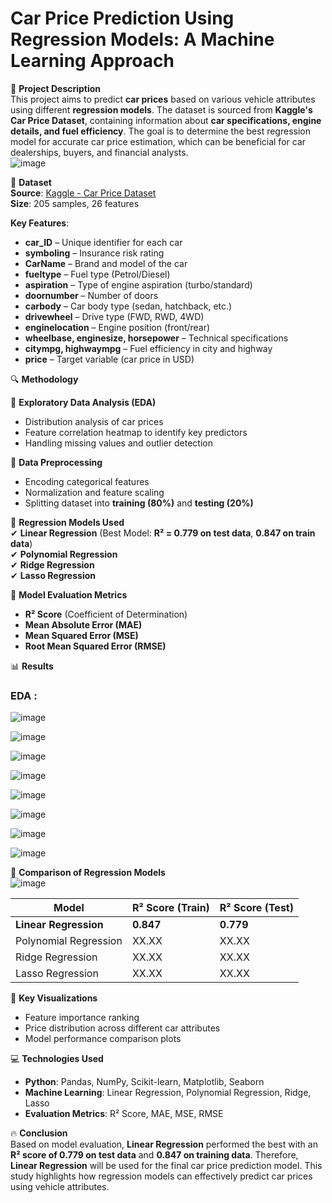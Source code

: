 # **Car Price Prediction Using Regression Models: A Machine Learning Approach**  

📌 **Project Description**  
This project aims to predict **car prices** based on various vehicle attributes using different **regression models**. The dataset is sourced from **Kaggle's Car Price Dataset**, containing information about **car specifications, engine details, and fuel efficiency**. The goal is to determine the best regression model for accurate car price estimation, which can be beneficial for car dealerships, buyers, and financial analysts.  
![image](https://github.com/user-attachments/assets/3e8dd522-9e24-4b5d-9dce-aeb371bf790a)


📝 **Dataset**  
**Source**: [Kaggle - Car Price Dataset](https://www.kaggle.com/datasets/ngawangchoeda/car-price-dataset)  
**Size**: 205 samples, 26 features  

**Key Features**:  
- **car_ID** – Unique identifier for each car  
- **symboling** – Insurance risk rating  
- **CarName** – Brand and model of the car  
- **fueltype** – Fuel type (Petrol/Diesel)  
- **aspiration** – Type of engine aspiration (turbo/standard)  
- **doornumber** – Number of doors  
- **carbody** – Car body type (sedan, hatchback, etc.)  
- **drivewheel** – Drive type (FWD, RWD, 4WD)  
- **enginelocation** – Engine position (front/rear)  
- **wheelbase, enginesize, horsepower** – Technical specifications  
- **citympg, highwaympg** – Fuel efficiency in city and highway  
- **price** – Target variable (car price in USD)  

🔍 **Methodology**  

📌 **Exploratory Data Analysis (EDA)**  
- Distribution analysis of car prices  
- Feature correlation heatmap to identify key predictors  
- Handling missing values and outlier detection  

📌 **Data Preprocessing**  
- Encoding categorical features  
- Normalization and feature scaling  
- Splitting dataset into **training (80%)** and **testing (20%)**  

📌 **Regression Models Used**  
✔ **Linear Regression** (Best Model: **R² = 0.779 on test data**, **0.847 on train data**)  
✔ **Polynomial Regression**  
✔ **Ridge Regression**  
✔ **Lasso Regression**  

📌 **Model Evaluation Metrics**  
- **R² Score** (Coefficient of Determination)  
- **Mean Absolute Error (MAE)**  
- **Mean Squared Error (MSE)**  
- **Root Mean Squared Error (RMSE)**  

📊 **Results**  
### EDA : 
![image](https://github.com/user-attachments/assets/a48e69a6-a11a-4579-b607-79df37913225)

![image](https://github.com/user-attachments/assets/1b40c9c1-b3d2-4dc5-b2e2-1861a653ea31)

![image](https://github.com/user-attachments/assets/dbd47ed9-a39d-459a-b60d-ecb6bc4cbcb2)

![image](https://github.com/user-attachments/assets/79274146-c9b4-43e5-b6c0-84aa033c526f)

![image](https://github.com/user-attachments/assets/78e2a6cb-10ea-4810-bbe8-8e00a51288ce)

![image](https://github.com/user-attachments/assets/a3864342-d805-443b-8aee-26afcd378034)

![image](https://github.com/user-attachments/assets/590dc897-1644-4e55-8c96-5aef7df69417)

![image](https://github.com/user-attachments/assets/390fe32d-b239-4ed7-9e7a-370b07c46536)


📌 **Comparison of Regression Models**  
![image](https://github.com/user-attachments/assets/ddb35383-776d-4998-8f27-309f1a008a6d)

| Model                 | R² Score (Train) | R² Score (Test) |  
|----------------------|----------------|---------------|  
| **Linear Regression**  | **0.847**       | **0.779**      |  
| Polynomial Regression | XX.XX          | XX.XX         |  
| Ridge Regression     | XX.XX          | XX.XX         |  
| Lasso Regression     | XX.XX          | XX.XX         |  

📌 **Key Visualizations**  
- Feature importance ranking  
- Price distribution across different car attributes  
- Model performance comparison plots  

💻 **Technologies Used**  
- **Python**: Pandas, NumPy, Scikit-learn, Matplotlib, Seaborn  
- **Machine Learning**: Linear Regression, Polynomial Regression, Ridge, Lasso  
- **Evaluation Metrics**: R² Score, MAE, MSE, RMSE  


🔥 **Conclusion**  
Based on model evaluation, **Linear Regression** performed the best with an **R² score of 0.779 on test data** and **0.847 on training data**. Therefore, **Linear Regression** will be used for the final car price prediction model. This study highlights how regression models can effectively predict car prices using vehicle attributes.  
